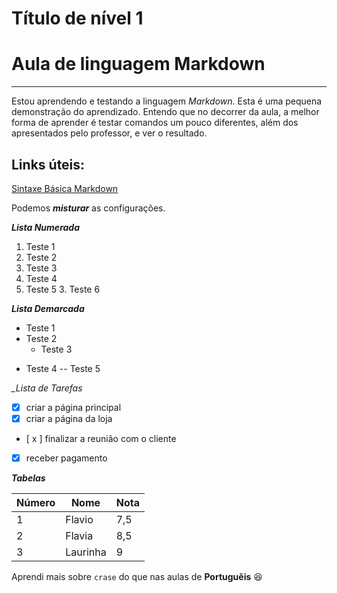 # Título de nível 1
# Aula de linguagem Markdown 
***
Estou aprendendo e testando a linguagem *Markdown*. Esta é uma pequena demonstração do aprendizado. Entendo que no decorrer da aula, a melhor forma de aprender é testar comandos um pouco diferentes, além dos apresentados pelo professor, e ver o resultado. 



## Links úteis:

[Sintaxe Básica Markdown](https://www.markdownguide.org/basic-syntax/)

Podemos __*misturar*__ as configurações.

*__Lista Numerada__*

1. Teste 1
2. Teste 2
03489. Teste 3
   1. Teste 4
 2. Teste 5
       3. Teste 6

__*Lista Demarcada*__

* Teste 1
* Teste 2
   * Teste 3
- Teste 4
-- Teste 5

*_Lista de Tarefas*

- [x] criar a página principal
- [X] criar a página da loja
- [ x ] finalizar a reunião com o cliente
- [x] receber pagamento

__*Tabelas*__

| Número | Nome     | Nota |
| ------ | -------- | ---- |
| 1      | Flavio   | 7,5  |
| 2      | Flavia   | 8,5  |
| 3      | Laurinha | 9    |

Aprendi mais sobre `crase` do que nas aulas de __Portuguêis__ :laughing:

